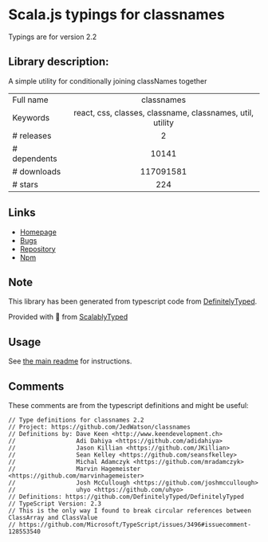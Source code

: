 
# Scala.js typings for classnames

Typings are for version 2.2

## Library description:
A simple utility for conditionally joining classNames together

|                    |                 |
| ------------------ | :-------------: |
| Full name          | classnames |
| Keywords           | react, css, classes, classname, classnames, util, utility |
| # releases         | 2 |
| # dependents       | 10141 |
| # downloads        | 117091581 |
| # stars            | 224 |

## Links
- [Homepage](https://github.com/JedWatson/classnames#readme)
- [Bugs](https://github.com/JedWatson/classnames/issues)
- [Repository](https://github.com/JedWatson/classnames)
- [Npm](https://www.npmjs.com/package/classnames)
    


## Note
This library has been generated from typescript code from [DefinitelyTyped](https://definitelytyped.org).

Provided with :purple_heart: from [ScalablyTyped](https://github.com/oyvindberg/ScalablyTyped)

## Usage
See [the main readme](../../readme.md) for instructions.

## Comments

These comments are from the typescript definitions and might be useful:
```
// Type definitions for classnames 2.2
// Project: https://github.com/JedWatson/classnames
// Definitions by: Dave Keen <http://www.keendevelopment.ch>
//                 Adi Dahiya <https://github.com/adidahiya>
//                 Jason Killian <https://github.com/JKillian>
//                 Sean Kelley <https://github.com/seansfkelley>
//                 Michal Adamczyk <https://github.com/mradamczyk>
//                 Marvin Hagemeister <https://github.com/marvinhagemeister>
//                 Josh McCullough <https://github.com/joshmccullough>
//                 uhyo <https://github.com/uhyo>
// Definitions: https://github.com/DefinitelyTyped/DefinitelyTyped
// TypeScript Version: 2.3
// This is the only way I found to break circular references between ClassArray and ClassValue
// https://github.com/Microsoft/TypeScript/issues/3496#issuecomment-128553540

```

